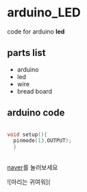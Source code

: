# arduino_LED
code for arduino **led**

## parts list

* arduino
* led
* wire
* bread board


## arduino code
```cpp

void setup(){
  pinmode(13,OUTPUT);
  }
  
  ``` 
    
[naver](https://www.naver.com)를 눌러보세요

![마리는 귀여워](
